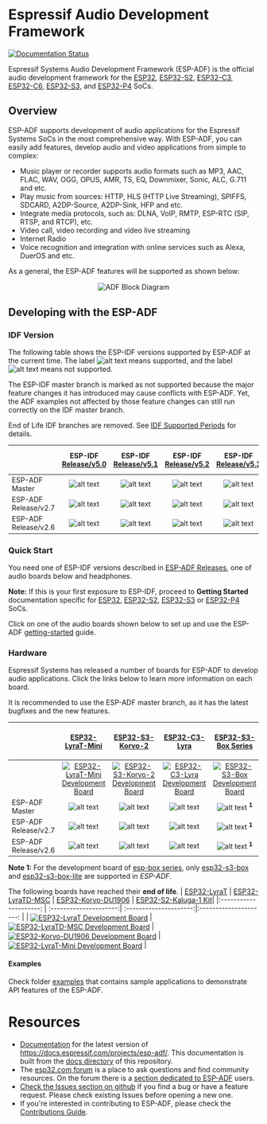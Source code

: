 # Espressif Audio Development Framework

[![Documentation Status](https://readthedocs.com/projects/espressif-esp-adf/badge/?version=latest)](https://docs.espressif.com/projects/esp-adf/en/latest/?badge=latest)

Espressif Systems Audio Development Framework (ESP-ADF) is the official audio development framework for the [ESP32](https://espressif.com/en/products/hardware/esp32/overview), [ESP32-S2](https://www.espressif.com/en/products/socs/esp32-s2), [ESP32-C3](https://www.espressif.com/en/products/socs/esp32-c3), [ESP32-C6](https://www.espressif.com/en/products/socs/esp32-c6), [ESP32-S3](https://www.espressif.com/en/products/socs/esp32-s3), and [ESP32-P4](https://www.espressif.com/en/products/socs/esp32-p4) SoCs.

## Overview

ESP-ADF supports development of audio applications for the Espressif Systems SoCs in the most comprehensive way. With ESP-ADF, you can easily add features, develop audio and video applications from simple to complex:

- Music player or recorder supports audio formats such as MP3, AAC, FLAC, WAV, OGG, OPUS, AMR, TS, EQ, Downmixer, Sonic, ALC, G.711 and etc.
- Play music from sources: HTTP, HLS (HTTP Live Streaming), SPIFFS, SDCARD, A2DP-Source, A2DP-Sink, HFP and etc.
- Integrate media protocols, such as: DLNA, VoIP, RMTP, ESP-RTC (SIP, RTSP, and RTCP), etc.
- Video call, video recording and video live streaming
- Internet Radio
- Voice recognition and integration with online services such as Alexa, DuerOS and etc.

As a general, the ESP-ADF features will be supported as shown below:

<div align="center"><img src="docs/_static/adf_block_diagram.png" alt ="ADF Block Diagram" align="center" /></div>

## Developing with the ESP-ADF

### IDF Version

The following table shows the ESP-IDF versions supported by ESP-ADF at the current time. The label ![alt text](docs/_static/yes-checkm.png "supported") means supported, and the label ![alt text](docs/_static/no-icon.png) means not supported.

The ESP-IDF master branch is marked as not supported because the major feature changes it has introduced may cause conflicts with ESP-ADF. Yet, the ADF examples not affected by those feature changes can still run correctly on the IDF master branch.

End of Life IDF branches are removed. See [IDF Supported Periods](https://docs.espressif.com/projects/esp-idf/en/latest/esp32/versions.html#support-periods) for details.


|                       | ESP-IDF <br> [Release/v5.0](https://docs.espressif.com/projects/esp-idf/zh_CN/release-v5.0/esp32/versions.html) | ESP-IDF <br> [Release/v5.1](https://docs.espressif.com/projects/esp-idf/zh_CN/release-v5.1/esp32/versions.html) |  ESP-IDF <br> [Release/v5.2](https://docs.espressif.com/projects/esp-idf/zh_CN/release-v5.2/esp32/versions.html) |  ESP-IDF <br> [Release/v5.3](https://docs.espressif.com/projects/esp-idf/zh_CN/release-v5.3/esp32/versions.html) | ESP-IDF <br> [Master](https://docs.espressif.com/projects/esp-idf/zh_CN/latest/esp32/versions.html) |
|:----------- | :---------------------:|:---------------------: | :---------------------:| :---------------------:| :---------------------:|
| ESP-ADF <br> Master | ![alt text](docs/_static/yes-checkm.png "supported") | ![alt text](docs/_static/yes-checkm.png "supported") | ![alt text](docs/_static/yes-checkm.png "supported") | ![alt text](docs/_static/yes-checkm.png "supported") | ![alt text](docs/_static/no-icon.png "not supported") |
| ESP-ADF <br> Release/v2.7  | ![alt text](docs/_static/yes-checkm.png "supported") | ![alt text](docs/_static/yes-checkm.png "supported") | ![alt text](docs/_static/yes-checkm.png "supported") | ![alt text](docs/_static/yes-checkm.png "supported") | ![alt text](docs/_static/no-icon.png "not supported") |
| ESP-ADF <br> Release/v2.6  | ![alt text](docs/_static/yes-checkm.png "supported")| ![alt text](docs/_static/yes-checkm.png "supported") |![alt text](docs/_static/no-icon.png "not supported") | ![alt text](docs/_static/no-icon.png "not supported") | ![alt text](docs/_static/no-icon.png "not supported") |



### Quick Start

You need one of ESP-IDF versions described in [ESP-ADF Releases](https://github.com/espressif/esp-adf/releases), one of audio boards below and headphones.

**Note:**  If this is your first exposure to ESP-IDF, proceed to **Getting Started** documentation specific for [ESP32](https://docs.espressif.com/projects/esp-idf/en/latest/esp32/get-started/index.html), [ESP32-S2](https://docs.espressif.com/projects/esp-idf/en/latest/esp32s2/get-started/index.html),  [ESP32-S3](https://docs.espressif.com/projects/esp-idf/en/latest/esp32s3/index.html) or [ESP32-P4](https://docs.espressif.com/projects/esp-idf/en/latest/esp32p4/index.html) SoCs.

Click on one of the audio boards shown below to set up and use the ESP-ADF [getting-started](https://docs.espressif.com/projects/esp-adf/en/latest/get-started/index.html) guide.

### Hardware

Espressif Systems has released a number of boards for ESP-ADF to develop audio applications. Click the links below to learn more information on each board.

It is recommended to use the ESP-ADF master branch, as it has the latest bugfixes and the new features.

|                       | [ESP32-LyraT-Mini](https://docs.espressif.com/projects/esp-adf/en/latest/design-guide/dev-boards/get-started-esp32-lyrat-mini.html) |[ESP32-S3-Korvo-2](https://docs.espressif.com/projects/esp-adf/en/latest/design-guide/dev-boards/user-guide-esp32-s3-korvo-2.html)|[ESP32-C3-Lyra](https://docs.espressif.com/projects/esp-adf/en/latest/design-guide/dev-boards/user-guide-esp32-c3-lyra.html)| [ESP32-S3-Box Series](https://github.com/espressif/esp-box/tree/master)| [ESP32-P4-Function-EV-Board](https://docs.espressif.com/projects/esp-dev-kits/en/latest/esp32p4/esp32-p4-function-ev-board/index.html)|
|:----------- | :---------------------:| :---------------------:| :---------------------:| :---------------------:| :---------------------:|
|  |  [<img src="docs/_static/esp32-lyrat-mini-v1.2.png" width="110" alt ="ESP32-LyraT-Mini Development Board" align="center" />](https://docs.espressif.com/projects/esp-adf/en/latest/get-started/get-started-esp32-lyrat-mini.html)  |  [<img src="docs/_static/esp32-s3-korvo-2-v3.0-overview.png" width="120" alt ="ESP32-S3-Korvo-2 Development Board" align="center" />](https://docs.espressif.com/projects/esp-adf/en/latest/get-started/user-guide-esp32-s3-korvo-2.html)  |  [<img src="docs/_static/esp32-c3-lyra-v2.0-small.png" width="120" alt ="ESP32-C3-Lyra Development Board" align="center" />](https://docs.espressif.com/projects/esp-adf/en/latest/design-guide/dev-boards/user-guide-esp32-c3-lyra.html) |  [<img src="docs/_static/esp32_s3_box_3.jpg" width="100" alt ="ESP32-S3-Box Development Board" align="center" />](https://github.com/espressif/esp-box/tree/master) | [<img src="docs/_static/esp32-p4-function-ev-board.jpg" width="100" alt ="" align="center" />](https://docs.espressif.com/projects/esp-dev-kits/en/latest/esp32p4/esp32-p4-function-ev-board/index.html) |
| ESP-ADF Master        | ![alt text](docs/_static/yes-checkm.png) | ![alt text](docs/_static/yes-checkm.png) | ![alt text](docs/_static/yes-checkm.png) | ![alt text](docs/_static/yes-checkm.png) <sup> **1** </sup> | ![alt text](docs/_static/yes-checkm.png) |
| ESP-ADF Release/v2.7  | ![alt text](docs/_static/yes-checkm.png) | ![alt text](docs/_static/yes-checkm.png) | ![alt text](docs/_static/yes-checkm.png) | ![alt text](docs/_static/yes-checkm.png) <sup> **1** </sup> | ![alt text](docs/_static/yes-checkm.png) |
| ESP-ADF Release/v2.6  | ![alt text](docs/_static/yes-checkm.png) | ![alt text](docs/_static/yes-checkm.png) | ![alt text](docs/_static/yes-checkm.png) | ![alt text](docs/_static/yes-checkm.png) <sup> **1** </sup> | ![alt text](docs/_static/no-icon.png) |

**Note 1:** For the development board of [esp-box series](https://github.com/espressif/esp-box), only [esp32-s3-box](https://github.com/espressif/esp-box/blob/master/docs/hardware_overview/esp32_s3_box/hardware_overview_for_box.md) and [esp32-s3-box-lite](https://github.com/espressif/esp-box/blob/master/docs/hardware_overview/esp32_s3_box_lite/hardware_overview_for_lite.md) are supported in *ESP-ADF*.

The following boards have reached their **end of life**.
| [ESP32-LyraT](https://docs.espressif.com/projects/esp-adf/en/latest/design-guide/dev-boards/get-started-esp32-lyrat.html) | [ESP32-LyraTD-MSC](https://docs.espressif.com/projects/esp-adf/en/latest/design-guide/dev-boards/get-started-esp32-lyratd-msc.html) | [ESP32-Korvo-DU1906](https://docs.espressif.com/projects/esp-adf/en/latest/design-guide/dev-boards/get-started-esp32-korvo-du1906.html) | [ESP32-S2-Kaluga-1 Kit](https://docs.espressif.com/projects/esp-idf/en/latest/esp32s2/hw-reference/esp32s2/user-guide-esp32-s2-kaluga-1-kit.html)|
|:---------------------: | :---------------------:| :---------------------:|:---------------------: |
|  [<img src="docs/_static/esp32-lyrat-v4.2-side.jpg" width="120" alt ="ESP32-LyraT Development Board" align="center" />](https://docs.espressif.com/projects/esp-adf/en/latest/get-started/get-started-esp32-lyrat.html) |  [<img src="docs/_static/esp32-lyratd-msc-v2.2.jpg" width="120" alt ="ESP32-LyraTD-MSC Development Board" align="center" />](https://docs.espressif.com/projects/esp-adf/en/latest/get-started/get-started-esp32-lyratd-msc.html) |  [<img src="docs/_static/esp32-korvo-du1906-v1.1.png" width="110" alt ="ESP32-Korvo-DU1906 Development Board" align="center" />](https://docs.espressif.com/projects/esp-adf/en/latest/get-started/get-started-esp32-korvo-du1906.html) |  [<img src="docs/_static/esp32-s2-kaluga-1-kit.png" width="100" alt ="ESP32-LyraT-Mini Development Board" align="center" />](https://docs.espressif.com/projects/esp-idf/en/latest/esp32s2/hw-reference/esp32s2/user-guide-esp32-s2-kaluga-1-kit.html) |


[supported]: https://img.shields.io/badge/-supported-green "supported"
[not supported]: https://img.shields.io/badge/-not%20supported-orange "not supported"



#### Examples

Check folder [examples](examples) that contains sample applications to demonstrate API features of the ESP-ADF.

# Resources

* [Documentation](https://docs.espressif.com/projects/esp-adf/en/latest/index.html) for the latest version of https://docs.espressif.com/projects/esp-adf/. This documentation is built from the [docs directory](docs) of this repository.
* The [esp32.com forum](https://esp32.com/) is a place to ask questions and find community resources. On the forum there is a [section dedicated to ESP-ADF](https://esp32.com/viewforum.php?f=20) users.
* [Check the Issues section on github](https://github.com/espressif/esp-adf/issues) if you find a bug or have a feature request. Please check existing Issues before opening a new one.
* If you're interested in contributing to ESP-ADF, please check the [Contributions Guide](https://esp-idf.readthedocs.io/en/latest/contribute/index.html).
